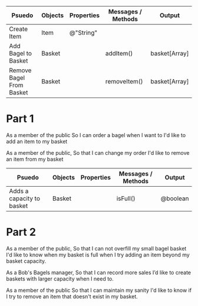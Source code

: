 | Psuedo                  | Objects | Properties  | Messages / Methods | Output              |
| ----------------------- | ------- | ----------- | ------------------ | ------------------- |
| Create Item             |Item     |@"String"    |                    |                     |
| Add Bagel to Basket     | Basket  |             |addItem()           |basket[Array]        |
| Remove Bagel From Basket| Basket  |             |removeItem()        |basket[Array]        |

# Part 1
As a member of the public
So I can order a bagel when I want to
I'd like to add an item to my basket

As a member of the public,
So that I can change my order
I'd like to remove an item from my basket


| Psuedo                  | Objects | Properties  | Messages / Methods | Output              |
| ----------------------- | ------- | ----------- | ------------------ | ------------------- |
|Adds a capacity to basket|Basket   |             |isFull()            |@boolean             |

# Part 2
As a member of the public,
So that I can not overfill my small bagel basket
I'd like to know when my basket is full when I try adding an item beyond my basket capacity.

As a Bob's Bagels manager,
So that I can record more sales
I’d like to create baskets with larger capacity when I need to.

As a member of the public
So that I can maintain my sanity
I'd like to know if I try to remove an item that doesn't exist in my basket.

